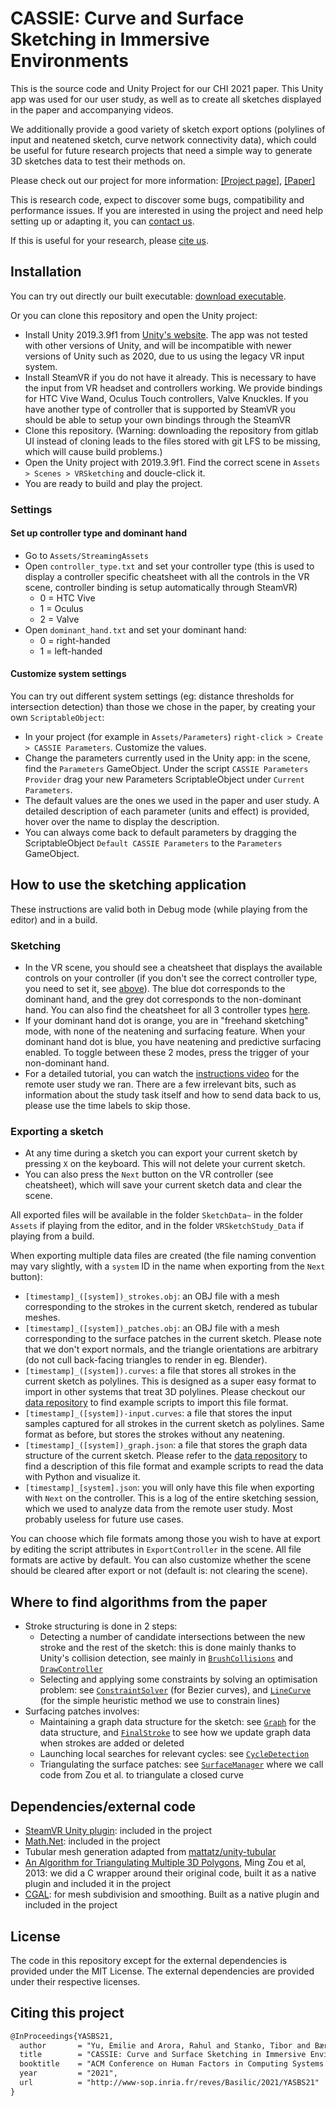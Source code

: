 # CASSIE: Curve and Surface Sketching in Immersive Environments

This is the source code and Unity Project for our CHI 2021 paper. This Unity app was used for our user study, as well as to create all sketches displayed in the paper and accompanying videos.

We additionally provide a good variety of sketch export options (polylines of input and neatened sketch, curve network connectivity data), which could be useful for future research projects that need a simple way to generate 3D sketches data to test their methods on.

Please check out our project for more information: [[Project page]](https://em-yu.github.io/research/cassie/), [[Paper]](http://www-sop.inria.fr/reves/Basilic/2021/YASBS21/CASSIE_author_version.pdf)

This is research code, expect to discover some bugs, compatibility and performance issues. If you are interested in using the project and need help setting up or adapting it, you can [contact us](mailto:emilie.yu@inria.fr).

If this is useful for your research, please [cite us](#citing-this-project).

## Installation

You can try out directly our built executable: [download executable](https://ns.inria.fr/d3/CASSIE/CASSIE-build-2021-05-02.zip).

Or you can clone this repository and open the Unity project:

* Install Unity 2019.3.9f1 from [Unity's website](https://unity3d.com/fr/get-unity/download/archive). The app was not tested with other versions of Unity, and will be incompatible with newer versions of Unity such as 2020, due to us using the legacy VR input system.
* Install SteamVR if you do not have it already. This is necessary to have the input from VR headset and controllers working. We provide bindings for HTC Vive Wand, Oculus Touch controllers, Valve Knuckles. If you have another type of controller that is supported by SteamVR you should be able to setup your own bindings through the SteamVR 
* Clone this repository. (Warning: downloading the repository from gitlab UI instead of cloning leads to the files stored with git LFS to be missing, which will cause build problems.)
* Open the Unity project with 2019.3.9f1. Find the correct scene in `Assets > Scenes > VRSketching` and doucle-click it.
* You are ready to build and play the project.

### Settings

#### Set up controller type and dominant hand

* Go to `Assets/StreamingAssets`
* Open `controller_type.txt` and set your controller type (this is used to display a controller specific cheatsheet with all the controls in the VR scene, controller binding is setup automatically through SteamVR)
  * 0 = HTC Vive
  * 1 = Oculus
  * 2 = Valve
* Open `dominant_hand.txt` and set your dominant hand:
  * 0 = right-handed
  * 1 = left-handed

#### Customize system settings

You can try out different system settings (eg: distance thresholds for intersection detection) than those we chose in the paper, by creating your own `ScriptableObject`:

* In your project (for example in `Assets/Parameters`) `right-click > Create > CASSIE Parameters`. Customize the values.
* Change the parameters currently used in the Unity app: in the scene, find the `Parameters` GameObject. Under the script `CASSIE Parameters Provider` drag your new Parameters ScriptableObject under `Current Parameters`.
* The default values are the ones we used in the paper and user study. A detailed description of each parameter (units and effect) is provided, hover over the name to display the description.
* You can always come back to default parameters by dragging the ScriptableObject `Default CASSIE Parameters` to the `Parameters` GameObject.

## How to use the sketching application

These instructions are valid both in Debug mode (while playing from the editor) and in a build.

### Sketching

* In the VR scene, you should see a cheatsheet that displays the available controls on your controller (if you don't see the correct controller type, you need to set it, see [above](#set-up-controller-type-and-dominant-hand)). The blue dot corresponds to the dominant hand, and the grey dot corresponds to the non-dominant hand. You can also find the cheatsheet for all 3 controller types [here](http://www-sop.inria.fr/members/Emilie.Yu/Controllers-cheatseet.pdf).
* If your dominant hand dot is orange, you are in "freehand sketching" mode, with none of the neatening and surfacing feature. When your dominant hand dot is blue, you have neatening and predictive surfacing enabled. To toggle between these 2 modes, press the trigger of your non-dominant hand.
* For a detailed tutorial, you can watch the [instructions video](https://youtu.be/Z2JEOQJK8cg) for the remote user study we ran. There are a few irrelevant bits, such as information about the study task itself and how to send data back to us, please use the time labels to skip those.

### Exporting a sketch

* At any time during a sketch you can export your current sketch by pressing `X` on the keyboard. This will not delete your current sketch.
* You can also press the `Next` button on the VR controller (see cheatsheet), which will save your current sketch data and clear the scene.

All exported files will be available in the folder `SketchData~` in the folder `Assets` if playing from the editor, and in the folder `VRSketchStudy_Data` if playing from a build.

When exporting multiple data files are created (the file naming convention may vary slightly, with a `system` ID in the name when exporting from the `Next` button):

* `[timestamp]_([system])_strokes.obj`: an OBJ file with a mesh corresponding to the strokes in the current sketch, rendered as tubular meshes.
* `[timestamp]_([system])_patches.obj`: an OBJ file with a mesh corresponding to the surface patches in the current sketch. Please note that we don't export normals, and the triangle orientations are arbitrary (do not cull back-facing triangles to render in eg. Blender).
* `[timestamp]_([system]).curves`: a file that stores all strokes in the current sketch as polylines. This is designed as a super easy format to import in other systems that treat 3D polylines. Please checkout our [data repository](https://gitlab.inria.fr/D3/cassie-data) to find example scripts to import this file format.
* `[timestamp]_([system])-input.curves`: a file that stores the input samples captured for all strokes in the current sketch as polylines. Same format as before, but stores the strokes without any neatening.
* `[timestamp]_([system])_graph.json`: a file that stores the graph data structure of the current sketch. Please refer to the [data repository](https://gitlab.inria.fr/D3/cassie-data) to find a description of this file format and example scripts to read the data with Python and visualize it.
* `[timestamp]_[system].json`: you will only have this file when exporting with `Next` on the controller. This is a log of the entire sketching session, which we used to analyze data from the remote user study. Most probably useless for future use cases.

You can choose which file formats among those you wish to have at export by editing the script attributes in `ExportController` in the scene. All file formats are active by default. You can also customize whether the scene should be cleared after export or not (default is: not clearing the scene).

## Where to find algorithms from the paper

* Stroke structuring is done in 2 steps:
  * Detecting a number of candidate intersections between the new stroke and the rest of the sketch: this is done mainly thanks to Unity's collision detection, see mainly in [`BrushCollisions`](/Assets/Scripts/Select/BrushCollisions.cs) and [`DrawController`](/Assets/Scripts/Create/Sketch/DrawController.cs#L258) 
  * Selecting and applying some constraints by solving an optimisation problem: see [`ConstraintSolver`](/Assets/Scripts/Create/Sketch/Beautify/ConstraintSolver.cs) (for Bezier curves), and [`LineCurve`](/Assets/Scripts/Curves/LineCurve.cs#L117) (for the simple heuristic method we use to constrain lines)
* Surfacing patches involves:
  * Maintaining a graph data structure for the sketch: see [`Graph`](/Assets/Scripts/Data/Graph/Graph.cs) for the data structure, and [`FinalStroke`](/Assets/Scripts/Data/Strokes/FinalStroke.cs) to see how we update graph data when strokes are added or deleted
  * Launching local searches for relevant cycles: see [`CycleDetection`](/Assets/Scripts/Data/Graph/CycleDetection.cs)
  * Triangulating the surface patches: see [`SurfaceManager`](/Assets/Scripts/Create/Surface/SurfaceManager.cs#L166) where we call code from Zou et al. to triangulate a closed curve

## Dependencies/external code

* [SteamVR Unity plugin](https://assetstore.unity.com/packages/tools/integration/steamvr-plugin-32647): included in the project
* [Math.Net](https://numerics.mathdotnet.com/): included in the project
* Tubular mesh generation adapted from [mattatz/unity-tubular](mattatz/unity-tubular)
* [An Algorithm for Triangulating Multiple 3D Polygons](https://www.cse.wustl.edu/~taoju/zoum/projects/TriMultPoly/index.html), Ming Zou et al, 2013: we did a C wrapper around their original code, built it as a native plugin and included it in the project
* [CGAL](https://www.cgal.org/): for mesh subdivision and smoothing. Built as a native plugin and included in the project

## License

The code in this repository except for the external dependencies is provided under the MIT License. The external dependencies are provided under their respective licenses.

## Citing this project

```latex
@InProceedings{YASBS21,
  author       = "Yu, Emilie and Arora, Rahul and Stanko, Tibor and Bærentzen, J. Andreas and Singh, Karan and Bousseau, Adrien",
  title        = "CASSIE: Curve and Surface Sketching in Immersive Environments",
  booktitle    = "ACM Conference on Human Factors in Computing Systems (CHI)",
  year         = "2021",
  url          = "http://www-sop.inria.fr/reves/Basilic/2021/YASBS21"
}
```

